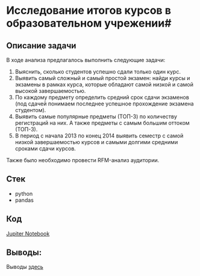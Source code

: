 # Исследование итогов курсов в образовательном учрежении#
## Описание задачи 
В ходе анализа предлагалось выполнить следующие задачи:
1. Выяснить, сколько студентов успешно сдали только один курс.
2. Выявить самый сложный и самый простой экзамен: найди курсы и экзамены в рамках курса, которые обладают самой низкой и самой высокой завершаемостью.
3. По каждому предмету определить средний срок сдачи экзаменов (под сдачей понимаем последнее успешное прохождение экзамена студентом).
4. Выявить самые популярные предметы (ТОП-3) по количеству регистраций на них. А также предметы с самым большим оттоком (ТОП-3).
5. В период с начала 2013 по конец 2014 выявить семестр с самой низкой завершаемостью курсов и самыми долгими средними сроками сдачи курсов.

Также было необходимо провести RFM-анализ аудитории.

## Стек 
- python
- pandas

## Код
[Jupiter Notebook](https://github.com/ValeriaGlushkova/E-learning/blob/main/e-learning.ipynb)
## Выводы:
Выводы [здесь](https://github.com/ValeriaGlushkova/E-learning/blob/main/insights.md) 
  
